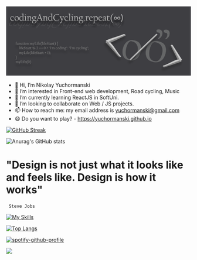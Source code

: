 <!-- 
https://github-readme-streak-stats.herokuapp.com/demo/
-->

<!--
**yuchormanski/yuchormanski** is a ✨ _special_ ✨ repository because its `README.md` (this file) appears on your GitHub profile.

Here are some ideas to get you started:
<! --### Hi there 👋 

- 🔭 I’m currently working on ...
- 🌱 I’m currently learning ...
- 👯 I’m looking to collaborate on ...
- 🤔 I’m looking for help with ...
- 💬 Ask me about ...
- 📫 How to reach me: ...
- 😄 Pronouns: ...
- ⚡ Fun fact: ...
-->
![MyLogo](https://github.com/yuchormanski/yuchormanski/blob/20cfd5405b09fbd479aab6489012d905f13d5d18/GitHubLogo2.png)

* 👋 Hi, I’m Nikolay Yuchormanski
* 👀 I’m interested in Front-end web development, Road cycling, Music
* 🌱 I’m currently learning ReactJS in SoftUni.
* 💞️ I’m looking to collaborate on Web / JS projects.
* 📫 How to reach me: my email address is yuchormanski@gmail.com
* 😄 Do you want to play? - https://yuchormanski.github.io

[![GitHub Streak](https://github-readme-streak-stats.herokuapp.com?user=yuchormanski&theme=nord&hide_border=true&date_format=j%20M%5B%20Y%5D)](https://git.io/streak-stats)

![Anurag's GitHub stats](https://github-readme-stats.vercel.app/api?username=yuchormanski&show_icons=true&theme=nord&hide_border=true)

<!-- [![trophy](https://github-profile-trophy.vercel.app/?username=yuchormanski&width=600)](https://github.com/yuchormanski/github-profile-trophy) -->

<!--<div> https://devicon.dev/
     <img src="https://cdn.jsdelivr.net/gh/devicons/devicon/icons/javascript/javascript-original.svg" width="6%"/>
     <img src="https://cdn.jsdelivr.net/gh/devicons/devicon/icons/html5/html5-original.svg" width="6%"/>
     <img src="https://cdn.jsdelivr.net/gh/devicons/devicon/icons/css3/css3-original.svg" width="6%"/>			
        <img src="https://cdn.jsdelivr.net/gh/devicons/devicon/icons/vscode/vscode-original.svg" width="6%"/>         
            <img src="https://cdn.jsdelivr.net/gh/devicons/devicon/icons/wordpress/wordpress-plain.svg" width="6%"/>         
            <img src="https://cdn.jsdelivr.net/gh/devicons/devicon/icons/github/github-original.svg" width="6%"/>        
            <img src="https://cdn.jsdelivr.net/gh/devicons/devicon/icons/filezilla/filezilla-plain.svg" width="6%"/>     
       <img src="https://cdn.jsdelivr.net/gh/devicons/devicon/icons/apache/apache-original.svg" width="6%"/> 
       <img src="https://cdn.jsdelivr.net/gh/devicons/devicon/icons/photoshop/photoshop-plain.svg" width="6%"/> 
</div>  -->

<!-- 
[![My Skills](https://skillicons.dev/icons?i=js,html,css,linkedin,nodejs,vscode)](https://skillicons.dev) -->

# "Design is not just what it looks like and feels like. Design is how it works"
     Steve Jobs


<!-- ![js80](https://user-images.githubusercontent.com/693307/221297570-2646a594-3c8a-44de-b8d5-e65a2928ac55.png)
![html80](https://user-images.githubusercontent.com/693307/221298289-05932c77-c381-48e9-8250-55bbbf8302a1.png)
![css80](https://user-images.githubusercontent.com/693307/221298172-07e8d45d-2a83-417f-9865-93c6618af0b4.png)
![node80](https://user-images.githubusercontent.com/693307/221297611-ae01b2f6-bae3-44d5-8491-176a690c4915.png)
![VSC80](https://user-images.githubusercontent.com/693307/221297622-8a2639c5-e254-41c4-9eb1-ad22b2355d14.png)
![linkdIn80](https://user-images.githubusercontent.com/693307/221297599-32fe25b2-b94a-4067-bd78-15ee59468245.png) -->

[![My Skills](https://skillicons.dev/icons?i=js,angular,ts,react,firebase,nodejs,html,css,vscode,vercel,linkedin,ps,wordpress)](https://skillicons.dev)


[![Top Langs](https://github-readme-stats.vercel.app/api/top-langs/?username=yuchormanski&layout=compact&theme=nord&hide_border=true)](https://github.com/anuraghazra/github-readme-stats)

<!-- ![Spotify recently played](https://spotify-recently-played-readme.vercel.app/api?user=11132923862) -->
<!-- ![Spotify recently played](https://spotify-recently-played-readme.vercel.app/api?user=11132923862&width=600&count=3) -->

[![spotify-github-profile](https://spotify-github-profile.vercel.app/api/view?uid=11132923862&cover_image=true&theme=novatorem&show_offline=false&background_color=121212&bar_color=53b14f&bar_color_cover=false)](https://github.com/kittinan/spotify-github-profile)

![](https://komarev.com/ghpvc/?username=yuchormanski&color=dc143c&style=plastic&label=Profile+views)

